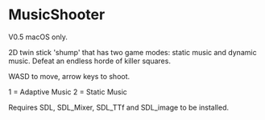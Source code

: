 # MusicShooter
V0.5 macOS only.

2D twin stick 'shump' that has two game modes: static music and dynamic music. Defeat an endless horde of killer squares.

WASD to move, arrow keys to shoot.

1 = Adaptive Music
2 = Static Music

Requires SDL, SDL\_Mixer, SDL\_TTf and SDL\_image to be installed.
